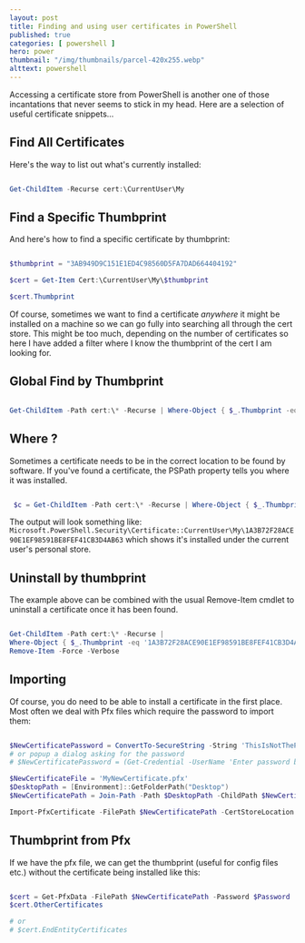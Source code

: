 ```yaml
---
layout: post
title: Finding and using user certificates in PowerShell
published: true 
categories: [ powershell ]
hero: power
thumbnail: "/img/thumbnails/parcel-420x255.webp"
alttext: powershell
---
```


Accessing a certificate store from PowerShell is another one of those incantations that never 
seems to stick in my head. Here are a selection of useful certificate snippets...

## Find All Certificates

Here's the way to list out what's currently installed:

```powershell

Get-ChildItem -Recurse cert:\CurrentUser\My

```

## Find a Specific Thumbprint

And here's how to find a specific certificate by thumbprint:

```powershell

$thumbprint = "3AB949D9C151E1ED4C98560D5FA7DAD664404192"

$cert = Get-Item Cert:\CurrentUser\My\$thumbprint  

$cert.Thumbprint

```

Of course, sometimes we want to find a certificate *anywhere* it might be installed on a machine so we can go fully into 
searching all through the cert store. This might be too much, depending on the number of certificates so here I have added 
a filter where I know the thumbprint of the cert I am looking for.

## Global Find by Thumbprint

```powershell

Get-ChildItem -Path cert:\* -Recurse | Where-Object { $_.Thumbprint -eq '1A3B72F28ACE90E1EF98591BE8FEF41CB3D4AB63' }

```

## Where ?

Sometimes a certificate needs to be in the correct location to be found by software. If you've found a certificate, the PSPath 
property tells you where it was installed.

```powershell

 $c = Get-ChildItem -Path cert:\* -Recurse | Where-Object { $_.Thumbprint -eq '1A3B72F28ACE90E1EF98591BE8FEF41CB3D4AB63' }

```

The output will look something like: `Microsoft.PowerShell.Security\Certificate::CurrentUser\My\1A3B72F28ACE90E1EF98591BE8FEF41CB3D4AB63`
which shows it's installed under the current user's personal store.


## Uninstall by thumbprint

The example above can be combined with the usual Remove-Item cmdlet to uninstall a certificate once it has been found.

```powershell

Get-ChildItem -Path cert:\* -Recurse | 
Where-Object { $_.Thumbprint -eq '1A3B72F28ACE90E1EF98591BE8FEF41CB3D4AB63' } |
Remove-Item -Force -Verbose

```

## Importing

Of course, you do need to be able to install a certificate in the first place. Most often we deal with Pfx files which require 
the password to import them:

```powershell

$NewCertificatePassword = ConvertTo-SecureString -String 'ThisIsNotThePassword' -Force -AsPlainText
# or popup a dialog asking for the password
# $NewCertificatePassword = (Get-Credential -UserName 'Enter password below' -Message 'Enter password below').Password

$NewCertificateFile = 'MyNewCertificate.pfx'
$DesktopPath = [Environment]::GetFolderPath("Desktop")
$NewCertificatePath = Join-Path -Path $DesktopPath -ChildPath $NewCertificateFile

Import-PfxCertificate -FilePath $NewCertificatePath -CertStoreLocation 'Cert:\CurrentUser\My' -Password $NewCertificatePassword -Verbose 

```

## Thumbprint from Pfx

If we have the pfx file, we can get the thumbprint (useful for config files etc.) without the certificate being installed like this:

```powershell

$cert = Get-PfxData -FilePath $NewCertificatePath -Password $Password
$cert.OtherCertificates

# or 
# $cert.EndEntityCertificates

```
